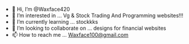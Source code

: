 - 👋 Hi, I’m @Waxface420
- 👀 I’m interested in ... Vg & Stock Trading And Programming websites!!!
- 🌱 I’m currently learning ... stockkks
- 💞️ I’m looking to collaborate on ... designs for financial websites 
- 📫 How to reach me ... Waxface100@gmail.com

<!---
Waxface420/Waxface420 is a ✨ special ✨ repository because its `README.md` (this file) appears on your GitHub profile.
You can click the Preview link to take a look at your changes.
--->
